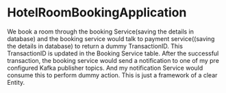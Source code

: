 # HotelRoomBookingApplication
We book a room through the booking Service(saving the details in database) and the booking service would talk to payment service((saving the details in database) to return a dummy TransactionID. This TransactionID is updated in the Booking Service table. After the successful transaction, the booking service would send a notification to one of my pre configured Kafka publisher topics. And my notification Service would consume this to perform dummy action. This is just a framework of a clear Entity.
